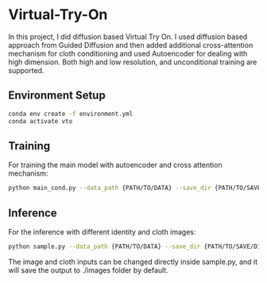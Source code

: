 # Virtual-Try-On
In this project, I did diffusion based Virtual Try On. I used diffusion based approach from Guided Diffusion and then added additional cross-attention mechanism for cloth conditioning and used Autoencoder for dealing with high dimension. Both high and low resolution, and unconditional training are supported.

## Environment Setup
```bash 
conda env create -f environment.yml
conda activate vto
```

## Training
For training the main model with autoencoder and cross attention mechanism:
```bash 
python main_cond.py --data_path {PATH/TO/DATA} --save_dir {PATH/TO/SAVE/DIRECTORY} --pair_path {PATH/TO/PAIR_DATA}
```

## Inference
For the inference with different identity and cloth images:
```bash 
python sample.py --data_path {PATH/TO/DATA} --save_dir {PATH/TO/SAVE/DIRECTORY} --pair_path {PATH/TO/PAIR_DATA} --model_path {PATH/TO/CKPT}
```
The image and cloth inputs can be changed directly inside sample.py, and it will save the output to ./images folder by default.  

